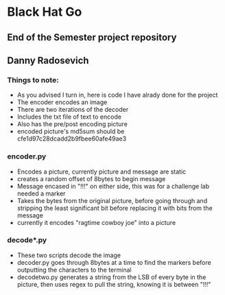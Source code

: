 # Black Hat Go
## End of the Semester project repository 
## Danny Radosevich

### Things to note:
* As you advised I turn in, here is code I have alrady done for the project
* The encoder encodes an image
* There are two iterations of the decoder
* Includes the txt file of text to encode
* Also has the pre/post encoding picture
* encoded picture's md5sum should be cfe1d97c28dcadd2b9fbee60afe49ae3

### encoder.py
* Encodes a picture, currently picture and message are static
* creates a random offset of 8bytes to begin message
* Message encased in "!!!" on either side, this was for a challenge lab needed a marker
* Takes the bytes from the original picture, before going through and stripping the least significant bit before replacing it with bits from the message
* currently it encodes "ragtime cowboy joe" into a picture
### decode*.py
* These two scripts decode the image
* decoder.py goes through 8bytes at a time to find the markers before outputting the characters to the terminal
* decodetwo.py generates a string from the LSB of every byte in the picture, then uses regex to pull the string, knowing it is between "!!!" 

